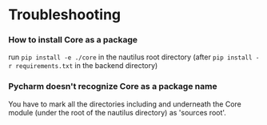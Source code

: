# Troubleshooting

### How to install Core as a package

run `pip install -e ./core` in the nautilus root directory
(after `pip install -r requirements.txt` in the backend directory)

### Pycharm doesn't recognize Core as a package name

You have to mark all the directories including and underneath the
Core module (under the root of the nautilus directory) as 'sources root'.

